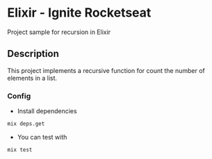 # Elixir - Ignite Rocketseat

Project sample for recursion in Elixir

## Description

This project implements a recursive function for count the number of elements in a list.

### Config

- Install dependencies

```sh
mix deps.get
```

- You can test with

```sh
mix test
```
